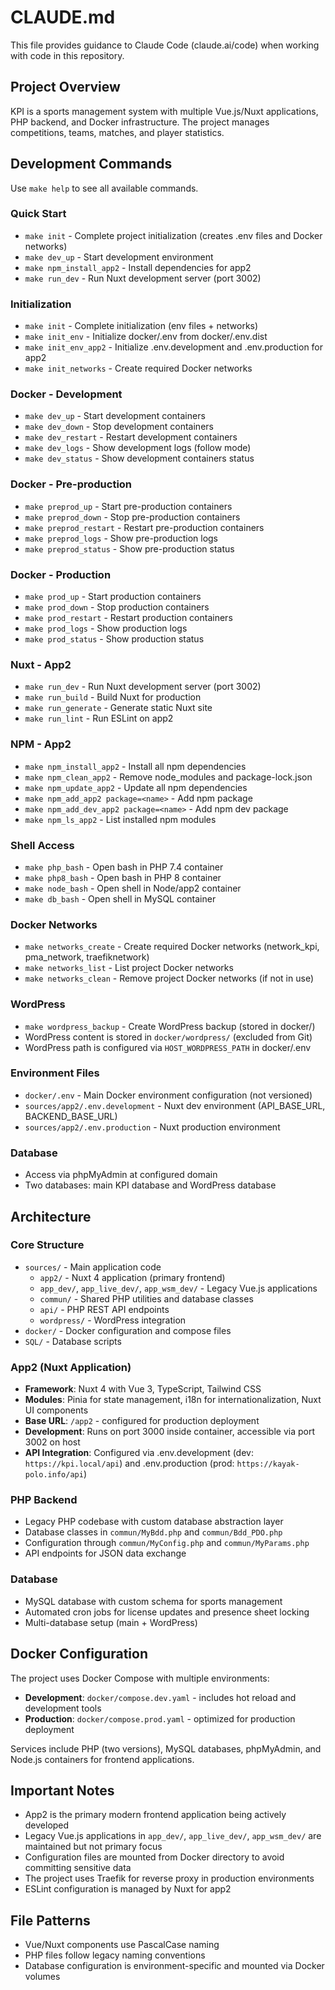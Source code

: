 # CLAUDE.md

This file provides guidance to Claude Code (claude.ai/code) when working with code in this repository.

## Project Overview

KPI is a sports management system with multiple Vue.js/Nuxt applications, PHP backend, and Docker infrastructure. The project manages competitions, teams, matches, and player statistics.

## Development Commands

Use `make help` to see all available commands.

### Quick Start
- `make init` - Complete project initialization (creates .env files and Docker networks)
- `make dev_up` - Start development environment
- `make npm_install_app2` - Install dependencies for app2
- `make run_dev` - Run Nuxt development server (port 3002)

### Initialization
- `make init` - Complete initialization (env files + networks)
- `make init_env` - Initialize docker/.env from docker/.env.dist
- `make init_env_app2` - Initialize .env.development and .env.production for app2
- `make init_networks` - Create required Docker networks

### Docker - Development
- `make dev_up` - Start development containers
- `make dev_down` - Stop development containers
- `make dev_restart` - Restart development containers
- `make dev_logs` - Show development logs (follow mode)
- `make dev_status` - Show development containers status

### Docker - Pre-production
- `make preprod_up` - Start pre-production containers
- `make preprod_down` - Stop pre-production containers
- `make preprod_restart` - Restart pre-production containers
- `make preprod_logs` - Show pre-production logs
- `make preprod_status` - Show pre-production status

### Docker - Production
- `make prod_up` - Start production containers
- `make prod_down` - Stop production containers
- `make prod_restart` - Restart production containers
- `make prod_logs` - Show production logs
- `make prod_status` - Show production status

### Nuxt - App2
- `make run_dev` - Run Nuxt development server (port 3002)
- `make run_build` - Build Nuxt for production
- `make run_generate` - Generate static Nuxt site
- `make run_lint` - Run ESLint on app2

### NPM - App2
- `make npm_install_app2` - Install all npm dependencies
- `make npm_clean_app2` - Remove node_modules and package-lock.json
- `make npm_update_app2` - Update all npm dependencies
- `make npm_add_app2 package=<name>` - Add npm package
- `make npm_add_dev_app2 package=<name>` - Add npm dev package
- `make npm_ls_app2` - List installed npm modules

### Shell Access
- `make php_bash` - Open bash in PHP 7.4 container
- `make php8_bash` - Open bash in PHP 8 container
- `make node_bash` - Open shell in Node/app2 container
- `make db_bash` - Open shell in MySQL container

### Docker Networks
- `make networks_create` - Create required Docker networks (network_kpi, pma_network, traefiknetwork)
- `make networks_list` - List project Docker networks
- `make networks_clean` - Remove project Docker networks (if not in use)

### WordPress
- `make wordpress_backup` - Create WordPress backup (stored in docker/)
- WordPress content is stored in `docker/wordpress/` (excluded from Git)
- WordPress path is configured via `HOST_WORDPRESS_PATH` in docker/.env

### Environment Files
- `docker/.env` - Main Docker environment configuration (not versioned)
- `sources/app2/.env.development` - Nuxt dev environment (API_BASE_URL, BACKEND_BASE_URL)
- `sources/app2/.env.production` - Nuxt production environment

### Database
- Access via phpMyAdmin at configured domain
- Two databases: main KPI database and WordPress database

## Architecture

### Core Structure
- `sources/` - Main application code
  - `app2/` - Nuxt 4 application (primary frontend)
  - `app_dev/`, `app_live_dev/`, `app_wsm_dev/` - Legacy Vue.js applications
  - `commun/` - Shared PHP utilities and database classes
  - `api/` - PHP REST API endpoints
  - `wordpress/` - WordPress integration
- `docker/` - Docker configuration and compose files
- `SQL/` - Database scripts

### App2 (Nuxt Application)
- **Framework**: Nuxt 4 with Vue 3, TypeScript, Tailwind CSS
- **Modules**: Pinia for state management, i18n for internationalization, Nuxt UI components
- **Base URL**: `/app2` - configured for production deployment
- **Development**: Runs on port 3000 inside container, accessible via port 3002 on host
- **API Integration**: Configured via .env.development (dev: `https://kpi.local/api`) and .env.production (prod: `https://kayak-polo.info/api`)

### PHP Backend
- Legacy PHP codebase with custom database abstraction layer
- Database classes in `commun/MyBdd.php` and `commun/Bdd_PDO.php`
- Configuration through `commun/MyConfig.php` and `commun/MyParams.php`
- API endpoints for JSON data exchange

### Database
- MySQL database with custom schema for sports management
- Automated cron jobs for license updates and presence sheet locking
- Multi-database setup (main + WordPress)

## Docker Configuration

The project uses Docker Compose with multiple environments:
- **Development**: `docker/compose.dev.yaml` - includes hot reload and development tools
- **Production**: `docker/compose.prod.yaml` - optimized for production deployment

Services include PHP (two versions), MySQL databases, phpMyAdmin, and Node.js containers for frontend applications.

## Important Notes

- App2 is the primary modern frontend application being actively developed
- Legacy Vue.js applications in `app_dev/`, `app_live_dev/`, `app_wsm_dev/` are maintained but not primary focus
- Configuration files are mounted from Docker directory to avoid committing sensitive data
- The project uses Traefik for reverse proxy in production environments
- ESLint configuration is managed by Nuxt for app2

## File Patterns

- Vue/Nuxt components use PascalCase naming
- PHP files follow legacy naming conventions
- Database configuration is environment-specific and mounted via Docker volumes
